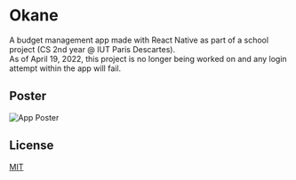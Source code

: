 # Okane
A budget management app made with React Native as part of a school project (CS 2nd year @ IUT Paris Descartes).  
As of April 19, 2022, this project is no longer being worked on and any login attempt within the app will fail. 
 
## Poster

![App Poster](https://i.imgur.com/TTsJL0R.png)

## License

[MIT](https://raw.githubusercontent.com/okane-app/okane/main/LICENSE)
